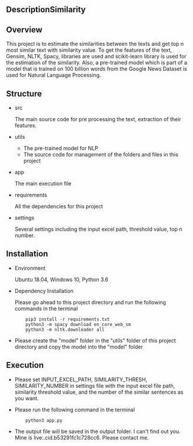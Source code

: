 ## DescriptionSimilarity

## Overview

This project is to estimate the similarities between the texts and get top n most similar text with similarity value. 
To get the features of the text, Gensim, NLTK, Spacy, libraries are used and scikit-learn library is used for the 
estimation of the similarity. 
Also, a pre-trained model which is part of a model that is trained on 100 billion words from the Google News Dataset is 
used for Natural Language Processing.

## Structure

- src

    The main source code for pre processing the text, extraction of their features.
    
- utils

    * The pre-trained model for NLP
    * The source code for management of the folders and files in this project
    
- app

    The main execution file

- requirements

    All the dependencies for this project
    
- settings

    Several settings including the input excel path, threshold value, top n number. 

## Installation

- Environment

    Ubuntu 18.04, Windows 10, Python 3.6

- Dependency Installation

    Please go ahead to this project directory and run the following commands in the terminal
    ```
        pip3 install -r requirements.txt
        python3 -m spacy download en_core_web_sm
        python3 -m nltk.downloader all
    ```

- Please create the "model" folder in the "utils" folder of this project directory and copy the model into the "model" folder
 
## Execution

- Please set INPUT_EXCEL_PATH, SIMILARITY_THRESH, SIMILARITY_NUMBER in settings file with the input excel file path, 
similarity threshold value, and the number of the similar sentences as you want.

- Please run the following command in the terminal

    ```
        python3 app.py
    ```

- The output file will be saved in the output folder.
I can't find out you.
Mine is live:.cid.b53291fc1c728cc6. Please contact me.
